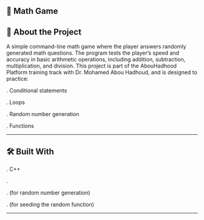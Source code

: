🧮 Math Game
----------------------------------------------------------------------------------------------------------------

📖 About the Project
----------------------------------------------------------------------------------------------------------------

A simple command-line math game where the player answers randomly generated math questions.
The program tests the player’s speed and accuracy in basic arithmetic operations, including addition, subtraction, multiplication, and division.
This project is part of the AbouHadhood Platform training track with Dr. Mohamed Abou Hadhoud, and is designed to practice:

. Conditional statements

. Loops

. Random number generation

. Functions

----------------------------------------------------------------------------------------------------------------
🛠 Built With
----------------------------------------------------------------------------------------------------------------

. C++

.<iostream>
  
. <cstdlib> (for random number generation)

. <ctime> (for seeding the random function)

----------------------------------------------------------------------------------------------------------------

